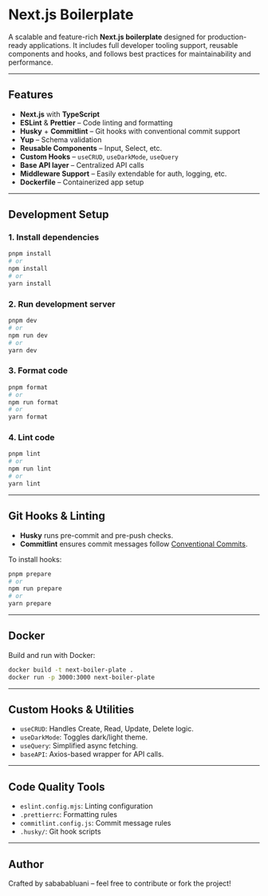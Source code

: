 # Next.js Boilerplate

A scalable and feature-rich **Next.js boilerplate** designed for production-ready applications. It includes full developer tooling support, reusable components and hooks, and follows best practices for maintainability and performance.

---

## Features

- **Next.js** with **TypeScript**
- **ESLint** & **Prettier** – Code linting and formatting
- **Husky** + **Commitlint** – Git hooks with conventional commit support
- **Yup** – Schema validation
- **Reusable Components** – Input, Select, etc.
- **Custom Hooks** – `useCRUD`, `useDarkMode`, `useQuery`
- **Base API layer** – Centralized API calls
- **Middleware Support** – Easily extendable for auth, logging, etc.
- **Dockerfile** – Containerized app setup

---

## Development Setup

### 1. Install dependencies

```bash
pnpm install
# or
npm install
# or
yarn install
```

### 2. Run development server

```bash
pnpm dev
# or
npm run dev
# or
yarn dev
```

### 3. Format code

```bash
pnpm format
# or
npm run format
# or
yarn format
```

### 4. Lint code

```bash
pnpm lint
# or
npm run lint
# or
yarn lint
```

---

## Git Hooks & Linting

- **Husky** runs pre-commit and pre-push checks.
- **Commitlint** ensures commit messages follow [Conventional Commits](https://www.conventionalcommits.org/).

To install hooks:

```bash
pnpm prepare
# or
npm run prepare
# or
yarn prepare
```

---

## Docker

Build and run with Docker:

```bash
docker build -t next-boiler-plate .
docker run -p 3000:3000 next-boiler-plate
```

---

## Custom Hooks & Utilities

- `useCRUD`: Handles Create, Read, Update, Delete logic.
- `useDarkMode`: Toggles dark/light theme.
- `useQuery`: Simplified async fetching.
- `baseAPI`: Axios-based wrapper for API calls.

---

## Code Quality Tools

- `eslint.config.mjs`: Linting configuration
- `.prettierrc`: Formatting rules
- `commitlint.config.js`: Commit message rules
- `.husky/`: Git hook scripts

---

## Author

Crafted by sabababluani – feel free to contribute or fork the project!
